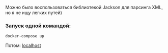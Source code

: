 Можно было воспользоваться библиотекой Jackson для парсинга XML, но я не ищу легких путей)

### Запуск одной командой:
```shell
docker-compose up
```

Потом:
[localhost](http://localhost)

